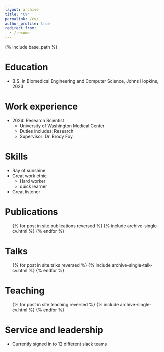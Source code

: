 ```yaml
---
layout: archive
title: "CV"
permalink: /cv/
author_profile: true
redirect_from:
  - /resume
---
```


{% include base_path %}

Education
======
* B.S. in Biomedical Engineering and Computer Science, Johns Hopkins, 2023

Work experience
======
* 2024: Research Scientist
  * University of Washington Medical Center
  * Duties includes: Research
  * Supervisor: Dr. Brody Foy
  
Skills
======
* Ray of sunshine
* Great work ethic
  * Hard worker
  * quick learner
* Great listener

Publications
======
  <ul>{% for post in site.publications reversed %}
    {% include archive-single-cv.html %}
  {% endfor %}</ul>
  
Talks
======
  <ul>{% for post in site.talks reversed %}
    {% include archive-single-talk-cv.html  %}
  {% endfor %}</ul>
  
Teaching
======
  <ul>{% for post in site.teaching reversed %}
    {% include archive-single-cv.html %}
  {% endfor %}</ul>
  
Service and leadership
======
* Currently signed in to 12 different slack teams


